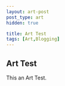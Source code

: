 ```yaml
---
layout: art-post
post_type: art
hidden: true

title: Art Test
tags: [Art,Blogging]
---
```


## Art Test

This an Art Test.